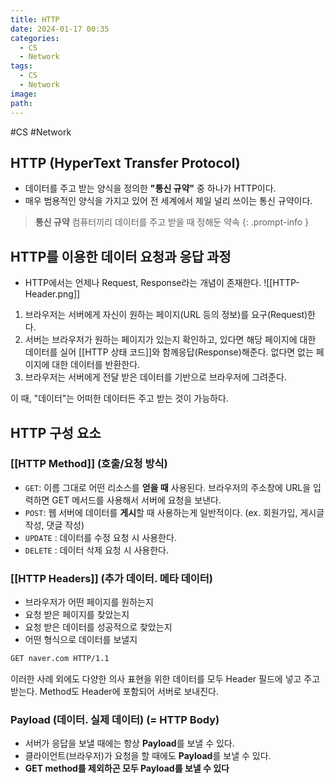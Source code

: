 ```yaml
---
title: HTTP
date: 2024-01-17 00:35
categories:
  - CS
  - Network
tags:
  - CS
  - Network
image: 
path:
---
```

#CS #Network 

## HTTP (HyperText Transfer Protocol)
+ 데이터를 주고 받는 양식을 정의한 **"통신 규약"** 중 하나가 HTTP이다.
+ 매우 범용적인 양식을 가지고 있어 전 세계에서 제일 널리 쓰이는 통신 규약이다.

> **통신 규약**
> 컴퓨터끼리 데이터를 주고 받을 때 정해둔 약속
{: .prompt-info }


## HTTP를 이용한 데이터 요청과 응답 과정
+ HTTP에서는 언제나 Request, Response라는 개념이 존재한다.
![[HTTP-Header.png]]

1. 브라우저는 서버에게 자신이 원하는 페이지(URL 등의 정보)를 요구(Request)한다.
2. 서버는 브라우저가 원하는 페이지가 있는지 확인하고, 있다면 해당 페이지에 대한 데이터를 실어 [[HTTP 상태 코드]]와 함께응답(Response)해준다. 없다면 없는 페이지에 대한 데이터를 반환한다.
3. 브라우저는 서버에게 전달 받은 데이터를 기반으로 브라우저에 그려준다.

이 때, "데이터"는 어떠한 데이터든 주고 받는 것이 가능하다.

## HTTP 구성 요소
### [[HTTP Method]] (호출/요청 방식)
- `GET`: 이름 그대로 어떤 리소스를 **얻을 때** 사용된다. 브라우저의 주소창에 URL을 입력하면 GET 메서드를 사용해서 서버에 요청을 보낸다.
- `POST`: 웹 서버에 데이터를 **게시**할 때 사용하는게 일반적이다. (ex. 회원가입, 게시글 작성, 댓글 작성)
- `UPDATE` : 데이터를 수정 요청 시 사용한다.
- `DELETE` : 데이터 삭제 요청 시 사용한다.

### [[HTTP Headers]] (추가 데이터. 메타 데이터)
- 브라우저가 어떤 페이지를 원하는지
- 요청 받은 페이지를 찾았는지
- 요청 받은 데이터를 성공적으로 찾았는지
- 어떤 형식으로 데이터를 보낼지

```html
GET naver.com HTTP/1.1
```

이러한 사례 외에도 다양한 의사 표현을 위한 데이터를 모두 Header 필드에 넣고 주고 받는다. Method도 Header에 포함되어 서버로 보내진다.

### Payload (데이터. 실제 데이터) (= HTTP Body)
- 서버가 응답을 보낼 때에는 항상 **Payload**를 보낼 수 있다.
- 클라이언트(브라우저)가 요청을 할 때에도 **Payload**를 보낼 수 있다.
- **GET method를 제외하곤 모두 Payload를 보낼 수 있다**

